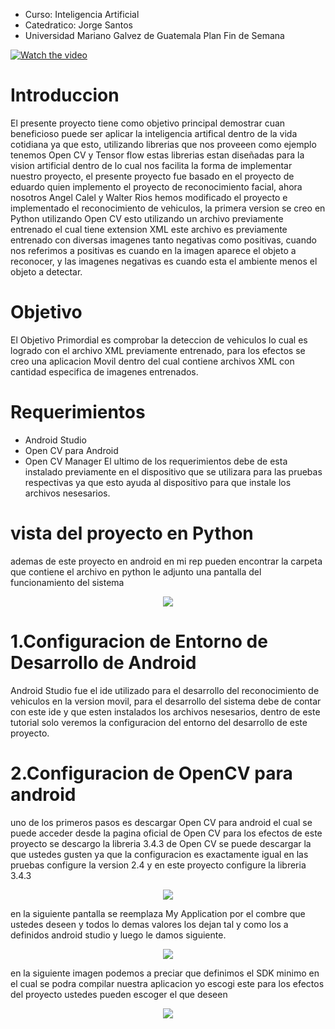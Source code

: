 - Curso: Inteligencia Artificial
- Catedratico: Jorge Santos
- Universidad Mariano Galvez de Guatemala 
Plan Fin de Semana


[![Watch the video](https://raw.github.com/GabLeRoux/WebMole/master/ressources/WebMole_Youtube_Video.png)](https://youtu.be/uZDgm-PeL2U)



# Introduccion

El presente proyecto tiene como objetivo principal demostrar cuan beneficioso puede ser aplicar la inteligencia artifical dentro de la vida cotidiana ya que esto, utilizando librerias que nos proveeen como ejemplo tenemos Open CV y Tensor flow estas librerias estan diseñadas para la vision artificial dentro de lo cual nos facilita la forma de implementar nuestro proyecto, el presente proyecto fue basado en el proyecto de eduardo quien implemento el proyecto de reconocimiento facial, ahora nosotros Angel Calel y Walter Rios hemos modificado el proyecto e implementado el reconocimiento de vehiculos, la primera version se creo en Python utilizando Open CV esto utilizando un archivo previamente entrenado el cual tiene extension XML este archivo es previamente entrenado con diversas imagenes tanto negativas como positivas, cuando nos referimos a positivas es cuando en la imagen aparece el objeto a reconocer, y las imagenes negativas es cuando esta el ambiente menos el objeto a detectar.


# Objetivo
El Objetivo Primordial es comprobar la deteccion de vehiculos lo cual es logrado con el archivo XML previamente entrenado, para los efectos se creo una aplicacion Movil dentro del cual contiene archivos XML con cantidad especifica de imagenes entrenados.

Requerimientos
===
- Android Studio
- Open CV para Android
- Open CV Manager 
El ultimo de los requerimientos debe de esta instalado previamente en el dispositivo que se utilizara para las pruebas respectivas ya que esto ayuda al dispositivo para que instale los archivos nesesarios.

# vista del proyecto en Python
ademas de este proyecto en android en mi rep pueden encontrar la carpeta que contiene el archivo en python le adjunto una pantalla del funcionamiento del sistema 
<p align="center">
<img src="https://github.com/acalel/imagenes/blob/master/producto%20final.png" />
 </p>
 



1.Configuracion de Entorno de Desarrollo de Android 
=================================================
Android Studio fue el ide utilizado para el desarrollo del reconocimiento de vehiculos en la version movil, para el desarrollo del sistema debe de contar con este ide y que esten instalados los archivos nesesarios, dentro de este tutorial solo veremos la configuracion del entorno del desarrollo de este proyecto.

2.Configuracion de OpenCV para android
=====================================
uno de los primeros pasos es descargar Open CV para android el cual se puede acceder desde la pagina oficial de Open CV para los efectos de este proyecto se descargo la libreria 3.4.3 de Open CV se puede descargar la que ustedes gusten ya que la configuracion es exactamente igual en las pruebas configure la version 2.4 y en este proyecto configure la libreria 3.4.3 

<p align="center">
<img src="https://github.com/acalel/imagenes/blob/master/inicio.jpg" />
 </p>
 
 en la siguiente pantalla se reemplaza My Application por el combre que ustedes deseen y todos lo demas valores los dejan tal y como los a definidos android studio y luego le damos siguiente.
 
 <p align="center">
<img src="https://github.com/acalel/imagenes/blob/master/creaccion.jpg" />
 </p>
 
 en la siguiente imagen podemos a preciar que definimos el SDK minimo en el cual se podra compilar nuestra aplicacion yo escogi este para los efectos del proyecto ustedes pueden escoger el que deseen
 
  <p align="center">
<img src="https://github.com/acalel/imagenes/blob/master/SDK.jpg" />
 </p>
 
